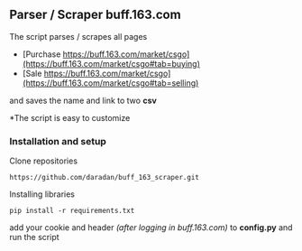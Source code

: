 ## Parser / Scraper buff.163.com
The script parses / scrapes all pages
- [Purchase https://buff.163.com/market/csgo](https://buff.163.com/market/csgo#tab=buying)
- [Sale https://buff.163.com/market/csgo](https://buff.163.com/market/csgo#tab=selling)

and saves the name and link to two **csv**

*The script is easy to customize
### Installation and setup
Clone repositories
```
https://github.com/daradan/buff_163_scraper.git
```
Installing libraries
```
pip install -r requirements.txt
```
add your cookie and header *(after logging in buff.163.com)* to **config.py** and run the script
